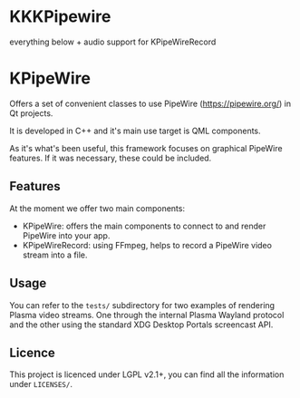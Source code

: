# KKKPipewire
everything below + audio support for KPipeWireRecord

# KPipeWire

Offers a set of convenient classes to use PipeWire (https://pipewire.org/) in Qt projects.

It is developed in C++ and it's main use target is QML components.

As it's what's been useful, this framework focuses on graphical PipeWire features. If it was necessary, these could be included.

## Features

At the moment we offer two main components:
* KPipeWire: offers the main components to connect to and render PipeWire into your app.
* KPipeWireRecord: using FFmpeg, helps to record a PipeWire video stream into a file.

## Usage

You can refer to the `tests/` subdirectory for two examples of rendering Plasma video streams. One through the internal Plasma Wayland protocol and the other using the standard XDG Desktop Portals screencast API.

## Licence

This project is licenced under LGPL v2.1+, you can find all the information under `LICENSES/`.
